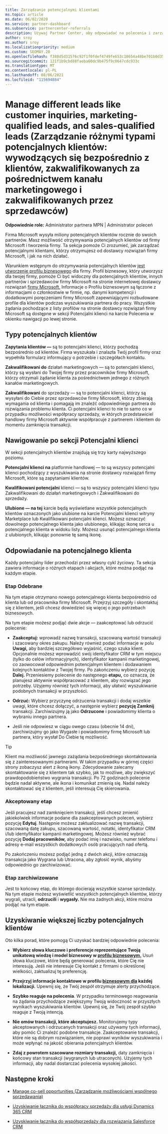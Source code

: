 ```yaml
---
title: Zarządzanie potencjalnymi klientami
ms.topic: article
ms.date: 06/02/2020
ms.service: partner-dashboard
ms.subservice: partnercenter-referrals
description: Używaj Partner Center, aby odpowiadać na polecenia i zarządzać nowymi, istniejącymi i zarchiwizowane potencjalnymi klientami i poleceniami. Dowiedz się również, jak uzyskać więcej poleceń w przyszłości.
author: sroy
ms.author: sroy
ms.localizationpriority: medium
ms.custom: SEOMAY.20
ms.openlocfilehash: f388d5d31576c92f1f0fdef4749fe653c18654a48be701b0d356458b8fe7a661
ms.sourcegitcommit: 121f1b9cbd88faeba60dc9b475f9c0647cdc933c
ms.translationtype: MT
ms.contentlocale: pl-PL
ms.lasthandoff: 08/06/2021
ms.locfileid: "115694884"
---
```

# <a name="manage-different-leads-like-customer-inquiries-marketing-qualified-leads-and-sales-qualified-leads"></a>Manage different leads like customer inquiries, marketing-qualified leads, and sales-qualified leads (Zarządzanie różnymi typami potencjalnych klientów: wywodzących się bezpośrednio z klientów, zakwalifikowanych za pośrednictwem kanału marketingowego i zakwalifikowanych przez sprzedawców)

**Odpowiednie role:** Administrator partnera MPN | Administrator poleceń

Firma Microsoft wysyła miliony potencjalnych klientów rocznie do swoich partnerów. Masz możliwość otrzymywania potencjalnych klientów od firmy Microsoft i tworzenia firmy. Ta sekcja pomoże Ci zrozumieć, jak zarządzać potencjalnymi klientami, którzy otrzymujesz od dostawcy rozwiązań firmy Microsoft, i jak na nich działać.

Warunkiem wstępnym do otrzymywania potencjalnych klientów [jest utworzenie profilu biznesowego](create-a-marketing-profile.md) dla firmy. Profil biznesowy, który utworzysz dla twojej firmy, pomoże Ci być widoczny dla potencjalnych klientów, innych partnerów i sprzedawców firmy Microsoft na stronie internetowej dostawcy rozwiązań [firmy Microsoft.](https://www.microsoft.com/solution-providers/home) Informacje o Profilu biznesowym są łączone z informacjami o członkostwie w firmie, np. danymi kompetencji i dodatkowymi poręczeniami firmy Microsoft zapewniającymi rozbudowane profile dla klientów podczas wyszukiwania partnera do pracy. Wszystkie żądania pochodzące z listy profilów na stronie dostawcy rozwiązań  firmy Microsoft  są dostępne w sekcji Potencjalni klienci na karcie Polecenia w okienku nawigacji po lewej stronie.

## <a name="types-of-leads"></a>Typy potencjalnych klientów

**Zapytania klientów —** są to potencjalni klienci, którzy pochodzą bezpośrednio od klientów. Firma wyszukała i znalazła Twój profil firmy oraz wypełniła formularz informujący o potrzebie i szczegółach kontaktu.

**Zakwalifikowani do** działań marketingowych — są to potencjalni klienci, którzy są wysłani do Twojej firmy przez pracowników firmy Microsoft, którzy otrzymali żądanie klienta za pośrednictwem jednego z różnych kanałów marketingowych.

**Zakwalifikowani** do sprzedaży — są to potencjalni klienci, którzy są wysyłani do Ciebie przez sprzedawców firmy Microsoft, którzy zbierają wymagania od klienta i pomagają im znaleźć odpowiedniego partnera do rozwiązania problemu klienta. Ci potencjalni klienci to nie to samo co w przypadku możliwości współpracy sprzedaży, w których przedstawiciel handlowy firmy Microsoft aktywnie współpracuje z partnerem i klientem do momentu zamknięcia transakcji.

## <a name="navigating-the-leads-section"></a>Nawigowanie po sekcji Potencjalni klienci

W sekcji potencjalnych klientów znajdują się trzy karty najwyższego poziomu. 

**Potencjalni klienci na** platformie handlowej — to są wszyscy potencjalni klienci pochodzący z wyszukiwania na stronie dostawcy rozwiązań firmy Microsoft, które są zapytaniami klientów.

**Kwalifikowani potencjalni** klienci — są to wszyscy potencjalni klienci typu Zakwalifikowani do działań marketingowych i Zakwalifikowani do sprzedaży.

**Ulubione — na tej** karcie będą wyświetlane wszystkie potencjalnych klientów oznaczonych jako ulubione na karcie Potencjalni klienci witryny Marketplace lub Kwalifikowani potencjalni klienci. Możesz oznaczyć dowolnego potencjalnego klienta jako ulubionego, klikając ikonę serca u potencjalnego klienta w widoku listy. Możesz usunąć potencjalnego klienta z ulubionych, klikając ponownie tę samą ikonę.

## <a name="responding-to-a-lead"></a>Odpowiadanie na potencjalnego klienta

Każdy potencjalny lider przechodzi przez własny cykl życiowy. Ta sekcja zawiera informacje o różnych etapach i akcjach, które można podjąć na każdym etapie.

### <a name="received-stage"></a>Etap Odebrane

Na tym etapie otrzymano nowego potencjalnego klienta bezpośrednio od klienta lub od pracownika firmy Microsoft. Przejrzyj szczegóły i skontaktuj się z klientem, jeśli chcesz dowiedzieć się więcej o jego potrzebach biznesowych.

Na tym etapie możesz podjąć dwie akcje — zaakceptować lub odrzucić polecenie:

- **Zaakceptuj:** wprowadź nazwę transakcji, szacowaną wartość transakcji i szacowany okres zakupu. Należy również podać informacje w polu **Uwagi,** aby bardziej szczegółowo wyjaśnić, czego szuka klient. Opcjonalnie możesz wprowadzić swój identyfikator CRM w tym miejscu (tylko do celów informacyjnych), identyfikator kampanii marketingowej, co zaowocował odpowiednim potencjalnym klientem i dodawaniem kolejnych kontaktów z Twojej firmy. Po zakończeniu wybierz pozycję **Dalej.** Przeniesiemy polecenie do następnego **etapu,** co oznacza, że planujesz aktywnie współpracować z klientem, aby rozwiązać jego potrzeby. Użyjemy również tych informacji, aby ułatwić wyszukiwanie podobnych transakcji w przyszłości. 

- **Odrzuć:** Wybierz przyczynę odrzucenia transakcji i dodaj wszelkie uwagi, które chcesz dołączyć, a następnie wybierz **pozycję Zamknij** transakcji. Zarchiwizujmy ją jako **Odrzucone** i powiadomimy klienta o wybraniu innego partnera.

- Jeśli nie odpowiesz w ciągu owego czasu (obecnie 14 dni),  zarchiwizujmy go jako Wygasłe i powiadomimy firmę Microsoft lub partnera, który wysłał Do Ciebie tę możliwość.

> [!TIP]
> Klient ma możliwość jawnego zażądania bezpośredniego skontaktowania się z zainteresowanymi partnerami. W takim przypadku w górnej części strony zobaczysz alert z ikoną ikony. Zdecydowanie zalecamy skontaktowanie się z klientem tak szybko, jak to możliwe, aby zwiększyć prawdopodobieństwo wygrania transakcji. Po 72 godzinach polecenie będzie nadal aktywne, ale ikona i komunikat zmienią się. Nadal należy skontaktować się z klientem, jeśli interesują Cię skierowania.

### <a name="accepted-stage"></a>Akceptowany etap

Jeśli pracujesz nad zamknięciem transakcji, jeśli chcesz zmienić jakiekolwiek informacje podane dla zaakceptowanych poleceń, wybierz pozycję **Edytuj**. Następnie możesz zaktualizować nazwę transakcji, szacowaną datę zakupu, szacowaną wartość, notatki, identyfikator CRM i/lub identyfikator kampanii marketingowej.  Możesz również wybrać pozycję **Dodaj pracowników,** aby podać imię i nazwisko, numer telefonu i adresy e-mail wszystkich dodatkowych osób pracujących nad ofertą.

Po zakończeniu możesz podjąć jedną z dwóch akcji, które oznaczają  transakcja jako Wygrana lub Utracona, aby zgłosić wynik, abyśmy odpowiednio go zarchiwizować. 

### <a name="archived-stage"></a>Etap zarchiwizowane

Jest to końcowy etap, do którego docierają wszystkie szanse sprzedaży. Na tym etapie możesz wyświetlić wszystkich potencjalnych klientów, którzy wygrali, utracli, **odrzucili** i **wygasły.** Nie ma żadnych akcji, które można podjąć na tym etapie.

## <a name="getting-more-leads"></a>Uzyskiwanie większej liczby potencjalnych klientów

Oto kilka porad, które pomogą Ci uzyskać bardziej odpowiednie polecenia:

- **Wybierz słowa kluczowe i preferencje reprezentujące Twoją unikatową wiedzę i model biznesowy w [profilu biznesowym.](create-a-marketing-profile.md)** Usuń słowa kluczowe, które będą generować polecenia, które Cię nie interesują. Jeśli nie interesuje Cię kontakt z firmami o określonej wielkości, zaktualizuj tę preferencję.

- **Przejrzyj informacje kontaktowe w profilu [biznesowym dla](create-a-marketing-profile.md) każdej lokalizacji.** Upewnij się, że Twój zespół otrzymuje alerty przychodzące.

- **Szybko reaguje na polecenia**. W przypadku terminowego reagowania na żądania przychodzące zwiększymy Twoją widoczność w przyszłych wynikach wyszukiwania klientów. Upewnij się, że Twój zespół szybko reaguje z Twoją intencją.

- **Nie omów transakcji, które akceptujesz.** Monitorujemy typy akceptowanych i odrzucanych transakcji oraz używamy tych informacji, aby pomóc Ci znaleźć podobne transakcje. Zaakceptowanie transakcji, które nie są dobrym rozwiązaniem, nie poprawi wyników wyszukiwania i może wpłynąć na jakość obierania potencjalnych klientów.

- **Zdaj z powrotem szacowane rozmiary transakcji,** daty zamknięcia i końcowy stan transakcji (wygranych lub utraconych). Użyjemy tych informacji, aby nadal dostarczać polecenia wysokiej jakości.

## <a name="next-steps"></a>Następne kroki

- [Manage co-sell opportunities (Zarządzanie możliwościami wspólnego sprzedawania)](manage-co-sell-opportunities.md)

- [Uzyskiwanie łącznika do współpracy sprzedaży dla usługi Dynamics 365 CRM](connector-dynamics.md)

- [Uzyskiwanie łącznika do współsprzedaży dla rozwiązania Salesforce CRM](connector-salesforce.md)
